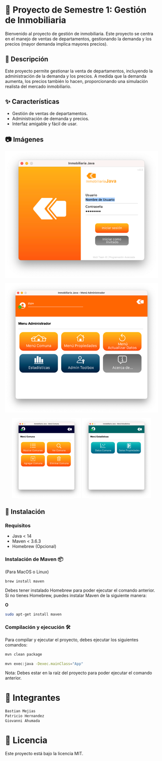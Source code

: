 # 🏡 Proyecto de Semestre 1: Gestión de Inmobiliaria

Bienvenido al proyecto de gestión de inmobiliaria. Este proyecto se centra en el manejo de ventas de departamentos, gestionando la demanda y los precios (mayor demanda implica mayores precios).

## 📖 Descripción
Este proyecto permite gestionar la venta de departamentos, incluyendo la administración de la demanda y los precios. A medida que la demanda aumenta, los precios también lo hacen, proporcionando una simulación realista del mercado inmobiliario.

## ✨ Características
- Gestión de ventas de departamentos.
- Administración de demanda y precios.
- Interfaz amigable y fácil de usar.

## 📷 Imágenes

![img](img/img.png)

![img_1](img/img_1.png)
<div style="text-align: center;">
    <p float="left">
        <img src="img/img_2.png" width="45%" />
        <img src="img/img_3.png" width="45%" />
    </p>
</div>

## 🚀 Instalación

### Requisitos
- Java < 14
- Maven < 3.6.3
- Homebrew (Opcional)

### Instalación de Maven 📦
(Para MacOS o Linux)

```bash
brew install maven
```

Debes tener instalado Homebrew para poder ejecutar el comando anterior. Si no tienes Homebrew, puedes instalar Maven de la siguiente manera:

**O** 
```bash
sudo apt-get install maven
```

### Compilación y ejecución 🛠️

Para compilar y ejecutar el proyecto, debes ejecutar los siguientes comandos:

```bash
mvn clean package
```

```bash
mvn exec:java -Dexec.mainClass="App"
```

Nota: Debes estar en la raíz del proyecto para poder ejecutar el comando anterior.

# 👥 Integrantes
    Bastian Mejias
    Patricio Hernandez
    Giovanni Ahumada

# 📝 Licencia
Este proyecto está bajo la licencia MIT.
